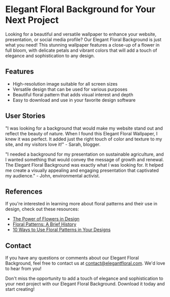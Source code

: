 <!--font:Cinzel-->

# Elegant Floral Background for Your Next Project

Looking for a beautiful and versatile wallpaper to enhance your website, presentation, or social media profile? Our Elegant Floral Background is just what you need! This stunning wallpaper features a close-up of a flower in full bloom, with delicate petals and vibrant colors that will add a touch of elegance and sophistication to any design.

## Features

- High-resolution image suitable for all screen sizes
- Versatile design that can be used for various purposes
- Beautiful floral pattern that adds visual interest and depth
- Easy to download and use in your favorite design software

## User Stories

"I was looking for a background that would make my website stand out and reflect the beauty of nature. When I found this Elegant Floral Wallpaper, I knew it was perfect. It added just the right touch of color and texture to my site, and my visitors love it!" - Sarah, blogger.

"I needed a background for my presentation on sustainable agriculture, and I wanted something that would convey the message of growth and renewal. The Elegant Floral Background was exactly what I was looking for. It helped me create a visually appealing and engaging presentation that captivated my audience." - John, environmental activist.

## References

If you're interested in learning more about floral patterns and their use in design, check out these resources:

- [The Power of Flowers in Design](#)
- [Floral Patterns: A Brief History](#)
- [10 Ways to Use Floral Patterns in Your Designs](#)

## Contact

If you have any questions or comments about our Elegant Floral Background, feel free to contact us at [contact@elegantfloral.com](mailto:contact@elegantfloral.com). We'd love to hear from you!

Don't miss the opportunity to add a touch of elegance and sophistication to your next project with our Elegant Floral Background. Download it today and start creating!

<!--

Write me content for website with wallpaper which alt text is:

"A close-up of a flower"

The name/title of the page should not be 1:1 copy of the alt text but rather a real content of the website which is using this wallpaper.

- Use markdown format 
- Start with heading
- Heading should be short and concise
- The content should look like a real website 
- The website should not be about the wallpaper, wallpaper is just a related background
- Heading should be contain work "wallpaper" or "background"
- Include real sections like references, contact, user stories, etc. use things relevant to the page purpose.
- Feel free to use structure like headings, bullets, numbering, blockquotes, paragraphs, horizontal lines, etc.
- You can use formatting like bold or _italic_
- You can include UTF-8 emojis
- Links should be only #hash anchors (and you can refer to the document itself)
- Do not include images


---


# Elegant Floral Background for Your Next Project

Looking for a beautiful and versatile wallpaper to enhance your website, presentation, or social media profile? Our Elegant Floral Background is just what you need! This stunning wallpaper features a close-up of a flower in full bloom, with delicate petals and vibrant colors that will add a touch of elegance and sophistication to any design.

## Features

- High-resolution image suitable for all screen sizes
- Versatile design that can be used for various purposes
- Beautiful floral pattern that adds visual interest and depth
- Easy to download and use in your favorite design software

## User Stories

"I was looking for a background that would make my website stand out and reflect the beauty of nature. When I found this Elegant Floral Wallpaper, I knew it was perfect. It added just the right touch of color and texture to my site, and my visitors love it!" - Sarah, blogger.

"I needed a background for my presentation on sustainable agriculture, and I wanted something that would convey the message of growth and renewal. The Elegant Floral Background was exactly what I was looking for. It helped me create a visually appealing and engaging presentation that captivated my audience." - John, environmental activist.

## References

If you're interested in learning more about floral patterns and their use in design, check out these resources:

- [The Power of Flowers in Design](#)
- [Floral Patterns: A Brief History](#)
- [10 Ways to Use Floral Patterns in Your Designs](#)

## Contact

If you have any questions or comments about our Elegant Floral Background, feel free to contact us at [contact@elegantfloral.com](mailto:contact@elegantfloral.com). We'd love to hear from you!

Don't miss the opportunity to add a touch of elegance and sophistication to your next project with our Elegant Floral Background. Download it today and start creating!

-->
